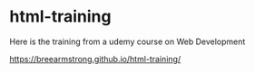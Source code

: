 # html-training
Here is the training from a udemy course on Web Development

https://breearmstrong.github.io/html-training/
